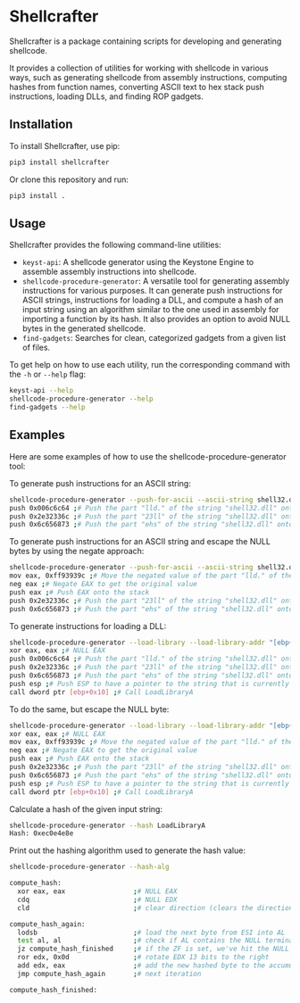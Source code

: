 # Shellcrafter

Shellcrafter is a package containing scripts for developing and generating shellcode.

It provides a collection of utilities for working with shellcode in various ways, such as generating shellcode from assembly instructions, computing hashes from function names, converting ASCII text to hex stack push instructions, loading DLLs, and finding ROP gadgets.

## Installation

To install Shellcrafter, use pip:

```bash
pip3 install shellcrafter
```

Or clone this repository and run:

```bash
pip3 install .
```


## Usage

Shellcrafter provides the following command-line utilities:

- `keyst-api`: A shellcode generator using the Keystone Engine to assemble assembly instructions into shellcode.
- `shellcode-procedure-generator`: A versatile tool for generating assembly instructions for various purposes. It can generate push instructions for ASCII strings, instructions for loading a DLL, and compute a hash of an input string using an algorithm similar to the one used in assembly for importing a function by its hash. It also provides an option to avoid NULL bytes in the generated shellcode.
- `find-gadgets`: Searches for clean, categorized gadgets from a given list of files.

To get help on how to use each utility, run the corresponding command with the `-h` or `--help` flag:

```bash
keyst-api --help
shellcode-procedure-generator --help
find-gadgets --help
```

## Examples

Here are some examples of how to use the shellcode-procedure-generator tool:

To generate push instructions for an ASCII string:

```bash
shellcode-procedure-generator --push-for-ascii --ascii-string shell32.dll
push 0x006c6c64 ;# Push the part "lld." of the string "shell32.dll" onto the stack
push 0x2e32336c ;# Push the part "23ll" of the string "shell32.dll" onto the stack
push 0x6c656873 ;# Push the part "ehs" of the string "shell32.dll" onto the stack
```

To generate push instructions for an ASCII string and escape the NULL bytes by using the negate approach:

```bash
shellcode-procedure-generator --push-for-ascii --ascii-string shell32.dll --null-free
mov eax, 0xff93939c ;# Move the negated value of the part "lld." of the string "shell32.dll" to EAX to avoid NULL bytes
neg eax ;# Negate EAX to get the original value
push eax ;# Push EAX onto the stack
push 0x2e32336c ;# Push the part "23ll" of the string "shell32.dll" onto the stack
push 0x6c656873 ;# Push the part "ehs" of the string "shell32.dll" onto the stack
```

To generate instructions for loading a DLL:

```bash
shellcode-procedure-generator --load-library --load-library-addr "[ebp+0x10]" --load-library-dll-name shell32.dll
xor eax, eax ;# NULL EAX
push 0x006c6c64 ;# Push the part "lld." of the string "shell32.dll" onto the stack
push 0x2e32336c ;# Push the part "23ll" of the string "shell32.dll" onto the stack
push 0x6c656873 ;# Push the part "ehs" of the string "shell32.dll" onto the stack
push esp ;# Push ESP to have a pointer to the string that is currently located on the stack
call dword ptr [ebp+0x10] ;# Call LoadLibraryA
```

To do the same, but escape the NULL byte:

```bash
shellcode-procedure-generator --load-library --load-library-addr "[ebp+0x10]" --load-library-dll-name shell32.dll --null-free
xor eax, eax ;# NULL EAX
mov eax, 0xff93939c ;# Move the negated value of the part "lld." of the string "shell32.dll" to EAX to avoid NULL bytes
neg eax ;# Negate EAX to get the original value
push eax ;# Push EAX onto the stack
push 0x2e32336c ;# Push the part "23ll" of the string "shell32.dll" onto the stack
push 0x6c656873 ;# Push the part "ehs" of the string "shell32.dll" onto the stack
push esp ;# Push ESP to have a pointer to the string that is currently located on the stack
call dword ptr [ebp+0x10] ;# Call LoadLibraryA
```

Calculate a hash of the given input string:

```bash
shellcode-procedure-generator --hash LoadLibraryA 
Hash: 0xec0e4e8e

```

Print out the hashing algorithm used to generate the hash value:

```bash
shellcode-procedure-generator --hash-alg                                                                                     

compute_hash:
  xor eax, eax                 ;# NULL EAX
  cdq                          ;# NULL EDX
  cld                          ;# clear direction (clears the direction flag DF in the EFLAGS register)

compute_hash_again:
  lodsb                        ;# load the next byte from ESI into AL
  test al, al                  ;# check if AL contains the NULL terminator
  jz compute_hash_finished     ;# if the ZF is set, we've hit the NULL terminator
  ror edx, 0x0d                ;# rotate EDX 13 bits to the right
  add edx, eax                 ;# add the new hashed byte to the accumulator
  jmp compute_hash_again       ;# next iteration

compute_hash_finished:
```